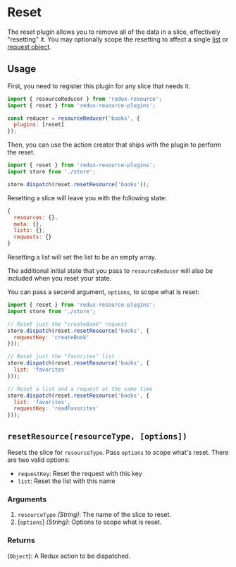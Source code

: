 # Reset

The reset plugin allows you to remove all of the data in a slice, effectively "resetting" it. You may optionally scope the resetting to affect a single [list](../../resources/lists.md) or [request object](../../requests/request-objects.md).

## Usage

First, you need to register this plugin for any slice that needs it.

```javascript
import { resourceReducer } from 'redux-resource';
import { reset } from 'redux-resource-plugins';

const reducer = resourceReducer('books', {
  plugins: [reset]
});
```

Then, you can use the action creator that ships with the plugin to perform the reset.

```javascript
import { reset } from 'redux-resource-plugins';
import store from './store';

store.dispatch(reset.resetResource('books'));
```

Resetting a slice will leave you with the following state:

```javascript
{
  resources: {},
  meta: {},
  lists: {},
  requests: {}
}
```

Resetting a list will set the list to be an empty array.

The additional initial state that you pass to `resourceReducer` will also be included when you reset your state.

You can pass a second argument, `options`, to scope what is reset:

```javascript
import { reset } from 'redux-resource-plugins';
import store from './store';

// Reset just the "createBook" request
store.dispatch(reset.resetResource('books', {
  requestKey: 'createBook'
}));

// Reset just the "favorites" list
store.dispatch(reset.resetResource('books', {
  list: 'favorites'
}));

// Reset a list and a request at the same time
store.dispatch(reset.resetResource('books', {
  list: 'favorites',
  requestKey: 'readFavorites'
}));
```

## `resetResource(resourceType, [options])`

Resets the slice for `resourceType`. Pass `options` to scope what's reset. There are two valid options:

* `requestKey`: Reset the request with this key
* `list`: Reset the list with this name

### Arguments

1. `resourceType` _\(String\)_: The name of the slice to reset.
2. \[`options`\] _\(String\)_: Options to scope what is reset.

### Returns

\(`Object`\): A Redux action to be dispatched.

